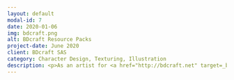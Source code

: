 ```yaml
---
layout: default
modal-id: 7
date: 2020-01-06
img: bdcraft.png
alt: BDcraft Resource Packs
project-date: June 2020
client: BDcraft SAS
category: Character Design, Texturing, Illustration
description: <p>As an artist for <a href="http://bdcraft.net" target=_blank>BDcraft</a>, I spend a majority of my time creating assets for Minecraft resource packs. I created almost all the items and many of the entities for GrungeBDcraft, as well as updates to our other packs, PureBDcraft and VanillaBDcraft.</p><p>I am also working on some other projects, doing concept art, texturing, and even a little bit of coding and UI (but unfortunately I can't talk about those yet or share images - sorry!).</p><p><img src="img/bdcraft/item_examples.png" class="img-responsive img-centered"></p><p><img src="img/bdcraft/entity_examples.png" class="img-responsive img-centered"></p><p><img src="img/bdcraft/other_examples.png" class="img-responsive img-centered"></p>
---
```


